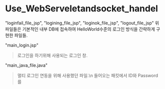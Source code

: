 # Use_WebServeletandsocket_handel

"loginfail_file_jsp", "logining_file_jsp", "loginok_file_jsp", "logout_file_jsp"
위 파일들은 기본적인 내부 DB에 접속하여 HelloWorld수준의 로그인 방식을 간략하게 구현한 파일들.

"main_login.jsp"
>로그인을 하기위해 사용되는 로그인 창.

"main_java_file.java"
>멀티 로그인 연동을 위해 사용했던 파일.\n
>들어오는 패킷에서 ID와 Password를
